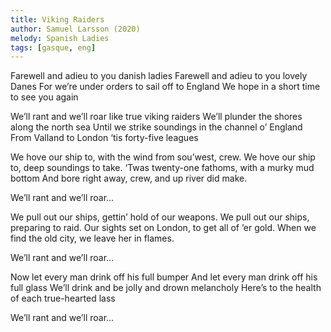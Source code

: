```yaml
---
title: Viking Raiders
author: Samuel Larsson (2020)
melody: Spanish Ladies
tags: [gasque, eng]
---
```


Farewell and adieu to you danish ladies
Farewell and adieu to you lovely Danes
For we’re under orders to sail off to England
We hope in a short time to see you again

We’ll rant and we’ll roar like true viking raiders
We’ll plunder the shores along the north sea
Until we strike soundings in the channel o’ England
From Valland to London ‘tis forty-five leagues

We hove our ship to, with the wind from sou’west, crew.
We hove our ship to, deep soundings to take.
‘Twas twenty-one fathoms, with a murky mud bottom
And bore right away, crew, and up river did make.

We’ll rant and we’ll roar...

We pull out our ships, gettin’ hold of our weapons.
We pull out our ships, preparing to raid.
Our sights set on London, to get all of ’er gold.
When we find the old city, we leave her in flames.

We’ll rant and we’ll roar...

Now let every man drink off his full bumper
And let every man drink off his full glass
We’ll drink and be jolly and drown melancholy
Here’s to the health of each true-hearted lass

We’ll rant and we’ll roar...

